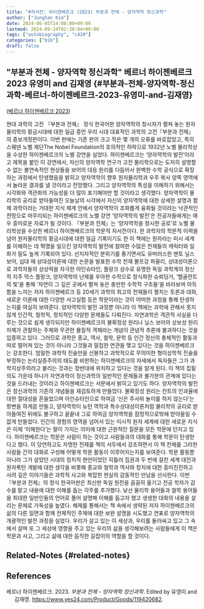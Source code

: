 ```yaml
---
title: "#자서전: 하이젠베르크 (2023) 부분과 전체 - 양자역학 정신과학"
author: ["Junghan Kim"]
date: 2024-06-05T14:08:00+09:00
lastmod: 2024-09-24T02:38:04+09:00
tags: ["autobiography", "c420"]
categories: ["bib"]
draft: false
---
```


## "부분과 전체 - 양자역학 정신과학" 베르너 하이젠베르크 2023 유영미 and 김재영 {#부분과-전체-양자역학-정신과학-베르너-하이젠베르크-2023-유영미-and-김재영}

(<a href="#citeproc_bib_item_1">베르너 하이젠베르크 2023</a>)

현대 과학의 고전 『부분과 전체』 정식 한국어판 양자역학의 창시자가 펼쳐 놓는 원자물리학의 황금시대에 대한 일급 증언 우리 시대 대표적인 과학의 고전『부분과 전체』의 증보개정판이다. 이번 판에는 기존 판의 크고 작은 몇 개의 오류를 바로잡았고, 특히 스웨덴 노벨 재단The Nobel Foundation의 호의적인 허락으로 1932년 노벨 물리학상을 수상한 하이젠베르크의 노벨 강연을 실었다. 하이젠베르크는 ‘양자역학의 발전’이라고 제목을 붙인 이 강연에서, 자신의 양자역학 연구가 고전 물리학으로는 도저히 설명할 수 없는 불연속적인 현상들을 보어의 대응 원리를 다듬어서 완벽한 수학 공식으로 확장하는 과정에서 탄생했음을 밝히고 양자역학이 향후 원자물리학과 우주 복사 양쪽 영역에서 놀라운 결과를 낼 것이라고 전망했다. 그리고 양자역학의 특성을 이해하기 위해서는 시각화와 객관화의 가능성을 더 많이 포기해야만 할 것이라고 생각했다. 양자역학이 물리학의 공리로 받아들여진 오늘날의 시각에서 자신의 양자역학에 대한 상세한 설명과 함께 과학이라는 거대한 지식 체계 안에서 양자역학이 조화롭게 융화될 것이라는 낙관적인 전망으로 마무리되는 하이젠베르크의 노벨 강연 ‘양자역학의 발전’은 전공자들에게는 매우 흥미로운 자료가 될 것이다. 『부분과 전체』는 ‘양자역학을 창시한 공로’로 노벨 물리학상을 수상한 베르너 하이젠베르크의 학문적 자서전이다. 한 과학자의 학문적 이력을 넘어 원자물리학의 황금시대에 대한 일급 기록이기도 한 이 책에는 원자라는 미시 세계를 이해하는 데 혁명을 일으킨 양자역학의 발전에 참여한 수많은 천재들의 캐릭터와 일화가 밀도 높게 기록되어 있다. 선지자적인 분위기를 풍기면서도 유머러스한 멘토 닐스 보어, 십대 때 상대성이론에 대한 논문을 발표한 수학 천재 볼프강 파울리, 상대성이론으로 과학자들의 상상력을 자극한 아인슈타인, 플랑크 상수로 유명한 독일 과학계의 정신적 지주 막스 플랑크, 양자역학의 난제를 우아한 수학으로 정식화한 슈뢰딩거, ‘헬골란트의 빛’을 통해 ‘자연이 그 깊은 곳에서 펼쳐 놓은 충만한 수학적 구조들’을 바라보며 아득함을 느끼는 저자 하이젠베르크 등 20세기 과학의 최고의 천재들이 펼치는 토론과 대화, 새로운 이론에 대한 다양한 사고실험 등은 학문이라는 것이 어떠한 과정을 통해 탄생하는지를 여실히 보여준다. 양자역학의 발전 과정뿐 아니라 이 책에는 과학에 관해서 못지않게 인간적, 철학적, 정치적인 다양한 문제들도 다뤄진다. 자연과학은 객관적 사실을 다루는 것으로 쉽게 생각되지만 하이젠베르크의 불확정성 원리나 닐스 보어의 상보성 원리 자체가 관찰하는 주체와 무관한 물질적 객체라는 개념이 관념적 추론에 불과하다는 것을 입증하고 있다. 그러므로 과학은 종교, 역사, 철학, 문학 등 인간 정신의 총체적인 활동과 따로 떨어져 있는 것이 아니라 그것들과 밀접한 연관을 맺고 있다는 것을 하이젠베르크는 강조한다. 엄밀한 과학적 진술만을 신봉하고 과학적으로 무의미한 형이상학적 진술을 부정하는 논리실증주의의 태도를 비판하는 하이젠베르크의 자세에서 독자들은 그가 과학지상주의라고 불리는 것과는 정반대에 위치하고 있다는 것을 알게 된다. 이 책의 집필 의도 가운데 하나가 자연과학이 정신과학의 일반적인 문제들과 불가분의 관계에 있다는 것을 드러내는 것이라고 하이젠베르크는 서문에서 밝히고 있기도 하다. 양자역학의 발전은 정신과학의 기존의 개념들을 재검토하게 만들었다. 불확정성 원리는 칸트의 인과율에 대한 절대성을 흔들었으며 아인슈타인으로 하여금 ‘신은 주사위 놀이를 하지 않는다’는 항변을 하게끔 만들고, 양자역학이 뉴턴 역학과 특수상대성이론처럼 물리학의 공리로 받아들여진 뒤에도 불구하고 끝끝내 그로 하여금 양자역학을 잠정적으로밖에 받아들일 수 없게 만들었다. 인간의 경험의 영역을 넘어서 있는 미시적 원자 세계에 대한 새로운 지식은 이제 ‘이해한다’는 말이 가지는 의미에 대한 근원적인 질문을 모든 학문에 던지고 있다. 하이젠베르크는 학문은 사람이 하는 것이고 사람들과의 대화를 통해 학문이 탄생한다고 했다. 이 당연하고도 자명한 전제를 책의 서두에서 강조하면서 이 책 전체를 그러한 사람들 간의 대화로 구성해 어떻게 학문 활동이 이루어지는지를 보여준다. 학문 활동뿐 아니라 그가 살았던 시대의 정치적 현안이었던 히틀러 집권과 두 번에 걸친 세계 대전과 원자폭탄 개발에 대한 생각을 비롯해 종교와 철학과 역사와 정치에 대한 흥미진진하고 사려 깊은 이야기들은 과학적 사고와 복잡한 현실의 감동적인 만남을 선사한다. 이번 『부분과 전체』의 정식 한국어판은 최신판 독일 원전을 꼼꼼히 옮기고 전공 학자가 감수를 맡고 내용에 대한 이해를 돕는 각주를 추가했다. 낯선 물리학 용어들과 철학 용어들을 최대한 일반인들의 언어로 풀어 설명해 이해를 돕고자 했고 생생한 대화의 내용을 살리는 문체로 가독성을 높였다. 해제를 통해서는 책 속에서 생략된 저자 하이젠베르크의 삶의 다른 일면과 함께 전체적인 주제에 대한 보완 설명을 시도했고 연표로 양자역학의 개괄적인 발전 과정을 실었다. 우리가 살고 있는 이 세상과, 우리를 둘러싸고 있고 그 속에서 살며 또 그 세상에 영향을 주고 있는 우리의 삶을 생각해보려는 사람들에게 이 책은 학문과 사고, 그리고 삶에 대한 듬직한 길잡이의 역할을 할 것이다.


## Related-Notes {#related-notes}

## References

<style>.csl-entry{text-indent: -1.5em; margin-left: 1.5em;}</style><div class="csl-bib-body">
  <div class="csl-entry"><a id="citeproc_bib_item_1"></a>베르너 하이젠베르크. 2023. <i>부분과 전체 - 양자역학 정신과학</i>. Edited by 유영미 and 김재영. <a href="https://www.yes24.com/Product/Goods/119420682">https://www.yes24.com/Product/Goods/119420682</a>.</div>
</div>
